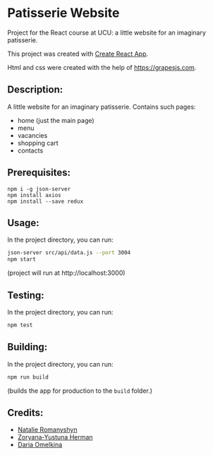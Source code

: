 # Patisserie Website
Project for the React course at UCU: a little website for an imaginary patisserie.

This project was created with [Create React App](https://github.com/facebook/create-react-app).

Html and css were created with the help of https://grapesjs.com.

## Description:
A little website for an imaginary patisserie.
Contains such pages:
* home (just the main page)
* menu
* vacancies
* shopping cart
* contacts

## Prerequisites:
```
npm i -g json-server
npm install axios
npm install --save redux
```

## Usage:
In the project directory, you can run:
```bash
json-server src/api/data.js --port 3004
npm start
```

(project will run at http://localhost:3000)

## Testing:
In the project directory, you can run:
```bash
npm test
```

## Building:
In the project directory, you can run:
```bash
npm run build
```

(builds the app for production to the `build` folder.)

## Credits:
* [Natalie Romanyshyn](https://github.com/romanyshyn-natalia)
* [Zoryana-Yustuna Herman](https://github.com/zoriankaH)
* [Daria Omelkina](https://github.com/dariaomelkina)
